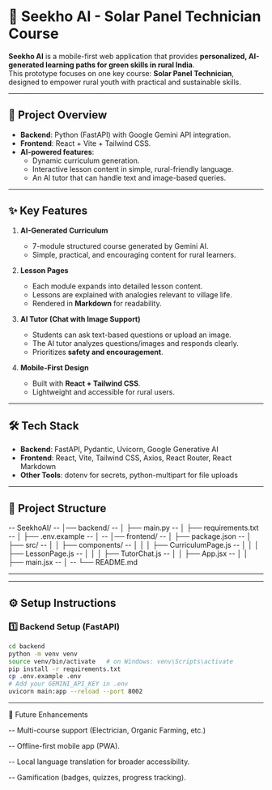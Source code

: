 # 🌱 Seekho AI - Solar Panel Technician Course

**Seekho AI** is a mobile-first web application that provides **personalized, AI-generated learning paths for green skills in rural India**.  
This prototype focuses on one key course: **Solar Panel Technician**, designed to empower rural youth with practical and sustainable skills.

---

## 🚀 Project Overview
- **Backend**: Python (FastAPI) with Google Gemini API integration.
- **Frontend**: React + Vite + Tailwind CSS.
- **AI-powered features**:
  - Dynamic curriculum generation.
  - Interactive lesson content in simple, rural-friendly language.
  - An AI tutor that can handle text and image-based queries.

---

## ✨ Key Features
1. **AI-Generated Curriculum**
   - 7-module structured course generated by Gemini AI.
   - Simple, practical, and encouraging content for rural learners.

2. **Lesson Pages**
   - Each module expands into detailed lesson content.
   - Lessons are explained with analogies relevant to village life.
   - Rendered in **Markdown** for readability.

3. **AI Tutor (Chat with Image Support)**
   - Students can ask text-based questions or upload an image.
   - The AI tutor analyzes questions/images and responds clearly.
   - Prioritizes **safety and encouragement**.

4. **Mobile-First Design**
   - Built with **React + Tailwind CSS**.
   - Lightweight and accessible for rural users.

---

## 🛠️ Tech Stack
- **Backend**: FastAPI, Pydantic, Uvicorn, Google Generative AI
- **Frontend**: React, Vite, Tailwind CSS, Axios, React Router, React Markdown
- **Other Tools**: dotenv for secrets, python-multipart for file uploads

---

## 📂 Project Structure
-- SeekhoAI/
-- │── backend/
-- │ ├── main.py
-- │ ├── requirements.txt
-- │ ├── .env.example
-- │
-- │── frontend/
-- │ ├── package.json
-- │ ├── src/
-- │ │ ├── components/
-- │ │ │ ├── CurriculumPage.js
-- │ │ │ ├── LessonPage.js
-- │ │ │ ├── TutorChat.js
-- │ │ ├── App.jsx
-- │ │ ├── main.jsx
-- │
-- └── README.md

---


---

## ⚙️ Setup Instructions

### 1️⃣ Backend Setup (FastAPI)
```bash
cd backend
python -m venv venv
source venv/bin/activate   # on Windows: venv\Scripts\activate
pip install -r requirements.txt
cp .env.example .env
# Add your GEMINI_API_KEY in .env
uvicorn main:app --reload --port 8002
```

---

🔮 Future Enhancements

-- Multi-course support (Electrician, Organic Farming, etc.)

-- Offline-first mobile app (PWA).

-- Local language translation for broader accessibility.

-- Gamification (badges, quizzes, progress tracking).
